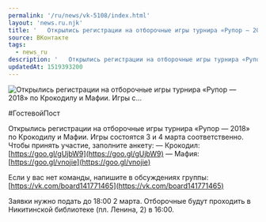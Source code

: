 ```yaml
---
permalink: '/ru/news/vk-5108/index.html'
layout: 'news.ru.njk'
title: '   Открылись регистрации на отборочные игры турнира «Рупор — 2018» по Крокодилу и Мафии. Игры с…'
source: ВКонтакте
tags:
  - news_ru
description: '   Открылись регистрации на отборочные игры турнира «Рупор — 2018» по Крокодилу и Мафии. Игры с…'
updatedAt: 1519393200
---
```

![   Открылись регистрации на отборочные игры турнира «Рупор — 2018» по Крокодилу и Мафии. Игры с…](https://sun9-54.userapi.com/impf/c824604/v824604612/cb802/mHb38CuvnRg.jpg?size=1280x895&quality=96&sign=b0cadefd411f2e3bac23a28a397cdea1&c_uniq_tag=b62U-7HaubY8hi3oh2jBYtuIC8EFxgyI7PUh6IzIBSs&type=album)

#ГостевойПост

Открылись регистрации на отборочные игры турнира «Рупор — 2018» по Крокодилу и Мафии. Игры состоятся 3 и 4 марта соответственно. Чтобы принять участие, заполните анкету:
— Крокодил: [https://goo.gl/gUjbW9](https://goo.gl/gUjbW9)
— Мафия: [https://goo.gl/vnojie](https://goo.gl/vnojie)

Если у вас нет команды, напишите в обсуждениях группы: [https://vk.com/board141771465](https://vk.com/board141771465)

Заявки нужно подать до 18:00 2 марта. Отборочные будут проходить в Никитинской библиотеке (пл. Ленина, 2) в 16:00.
